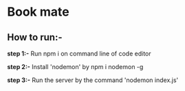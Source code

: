 # Book mate

## How to run:-
**step 1:-** Run npm i on command line of code editor

**step 2:-** Install 'nodemon' by npm i nodemon -g

**step 3:-** Run the server by the command 'nodemon index.js'
